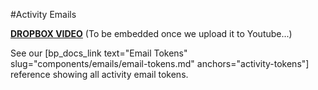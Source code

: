 #Activity Emails

[**DROPBOX VIDEO**](https://www.dropbox.com/s/h5pcw6d989n2d04/buddyboss-platform-activity-emails.mp4?raw=1)
(To be embedded once we upload it to Youtube...)

See our [bp_docs_link text="Email Tokens" slug="components/emails/email-tokens.md" anchors="activity-tokens"] reference showing all activity email tokens.